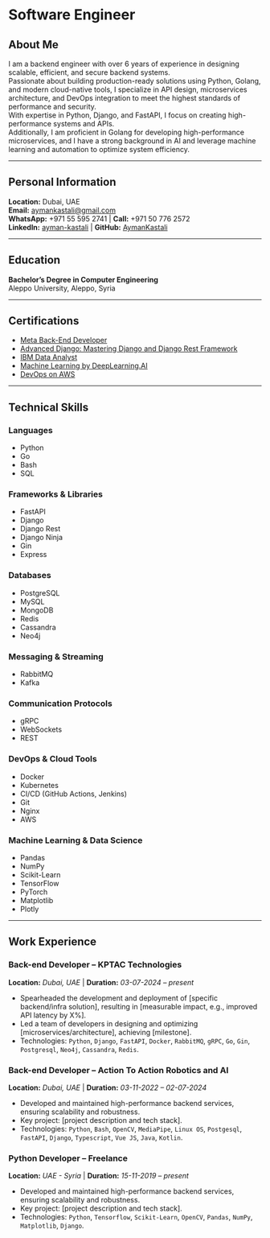 # Software Engineer

## About Me

I am a backend engineer with over 6 years of experience in designing scalable, efficient, and secure backend systems.  
Passionate about building production-ready solutions using Python, Golang, and modern cloud-native tools, I specialize in API design, microservices architecture, and DevOps integration to meet the highest standards of performance and security.  
With expertise in Python, Django, and FastAPI, I focus on creating high-performance systems and APIs.  
Additionally, I am proficient in Golang for developing high-performance microservices, and I have a strong background in AI and leverage machine learning and automation to optimize system efficiency.

---

## Personal Information

**Location:** Dubai, UAE  
**Email:** [aymankastali@gmail.com](mailto:aymankastali@gmail.com)  
**WhatsApp:** +971 55 595 2741 | **Call:** +971 50 776 2572  
**LinkedIn:** [ayman-kastali](https://www.linkedin.com/in/ayman-kastali/) | **GitHub:** [AymanKastali](https://github.com/AymanKastali)

---

## Education

**Bachelor’s Degree in Computer Engineering**  
Aleppo University, Aleppo, Syria

---

## Certifications

- [Meta Back-End Developer](https://coursera.org/share/a1761c10268e7556740a51a51f1013ff)
- [Advanced Django: Mastering Django and Django Rest Framework](https://coursera.org/share/b87ebc31eadacc41c7c4d684e57d1fb0)
- [IBM Data Analyst](https://coursera.org/share/2b5260118133d5464670436dc556ac81)
- [Machine Learning by DeepLearning.AI](https://coursera.org/share/aca241562b869b50ef5e15eb8ac3553c)
- [DevOps on AWS](https://coursera.org/share/2b5260118133d5464670436dc556ac81)

---

## Technical Skills

### **Languages**
- Python
- Go
- Bash
- SQL

### **Frameworks & Libraries**
- FastAPI
- Django
- Django Rest
- Django Ninja
- Gin
- Express

### **Databases**
- PostgreSQL
- MySQL
- MongoDB
- Redis
- Cassandra
- Neo4j

### **Messaging & Streaming**
- RabbitMQ
- Kafka

### **Communication Protocols**
- gRPC
- WebSockets
- REST

### **DevOps & Cloud Tools**
- Docker
- Kubernetes
- CI/CD (GitHub Actions, Jenkins)
- Git
- Nginx
- AWS

### **Machine Learning & Data Science**
- Pandas
- NumPy
- Scikit-Learn
- TensorFlow
- PyTorch
- Matplotlib
- Plotly

---

## Work Experience

### **Back-end Developer** – KPTAC Technologies 
**Location:** _Dubai, UAE_ | **Duration:** _03-07-2024 – present_  
- Spearheaded the development and deployment of [specific backend/infra solution], resulting in [measurable impact, e.g., improved API latency by X%].  
- Led a team of developers in designing and optimizing [microservices/architecture], achieving [milestone].  
- Technologies: `Python`, `Django`, `FastAPI`, `Docker`, `RabbitMQ`, `gRPC`, `Go`, `Gin`, `Postgresql`, `Neo4j`, `Cassandra`, `Redis`.

### **Back-end Developer** – Action To Action Robotics and AI  
**Location:** _Dubai, UAE_ | **Duration:** _03-11-2022 – 02-07-2024_  
- Developed and maintained high-performance backend services, ensuring scalability and robustness.  
- Key project: [project description and tech stack].  
- Technologies: `Python`, `Bash`, `OpenCV`, `MediaPipe`, `Linux OS`, `Postgesql`, `FastAPI`, `Django`, `Typescript`, `Vue JS`, `Java`, `Kotlin`.


### **Python Developer** – Freelance  
**Location:** _UAE - Syria_ | **Duration:** _15-11-2019 – present_  
- Developed and maintained high-performance backend services, ensuring scalability and robustness.  
- Key project: [project description and tech stack].  
- Technologies: `Python`, `Tensorflow`, `Scikit-Learn`, `OpenCV`, `Pandas`, `NumPy`, `Matplotlib`, `Django`.
